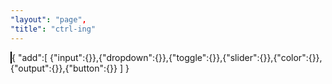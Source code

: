 ```yaml
---
"layout": "page",
"title": "ctrl-ing"
---
```


<canvas id="c" width="750" height="401" style="position:relative;left:0rem;border:1px solid black;"></canvas>
<ctrl-ing ref="model" xOffset=50>
{
    "add":[ {"input":{}},{"dropdown":{}},{"toggle":{}},{"slider":{}},{"color":{}},{"output":{}},{"button":{}} ]
}
</ctrl-ing>
<div style="position:relative;width:20rem;top:-29rem;left:1rem">

# `<ctrl-ing>`

Take control over objects with this minimalistic panel designed as custom HTML element.

</div>
<script src="../bin/canvasInteractor.js"></script>
<script src="../bin/g2.core.js"></script>
<script src="../bin/g2.lib.js"></script>
<script src="../bin/g2.ext.js"></script>
<script src="../bin/g2.selector.js"></script>

<script>
const ctx = document.getElementById('c').getContext('2d');
const interactor = canvasInteractor.create(ctx, {x:200,y:200,cartesian:true});
const selector = g2.selector(interactor.evt);  // sharing 'evt' object ... !
const ctrlUpdate = () => document.getElementById('ctrl').update(); //ctrl-ing API for manual update
var model = { 
    mass: [ { x:0,y:0,m:10,label:'A' },
            { x:100,y:0,m:16,label:'B' },
            { x:0,y:-100,m:1,label:'C' }],
}
const g = g2().clr()                          // important with 'interaction'
              .view(interactor.view)           // view sharing ... !
              .grid()

interactor.on('tick', (e) => { g.exe(selector).exe(ctx) } )
          .on('pan',  (e) => { interactor.view.x += e.dx; interactor.view.y += e.dy; })
          .on('drag', (e) => {
              if (selector.selection && selector.selection.drag) {
                  selector.selection.drag({x:e.xusr,y:e.yusr,dx:e.dxusr,dy:e.dyusr,mode:'drag'});
                  update(e);
                  centroid.del().gnd(model.centroid);
                  ctrlUpdate();
              }})
          .startTimer();
</script>